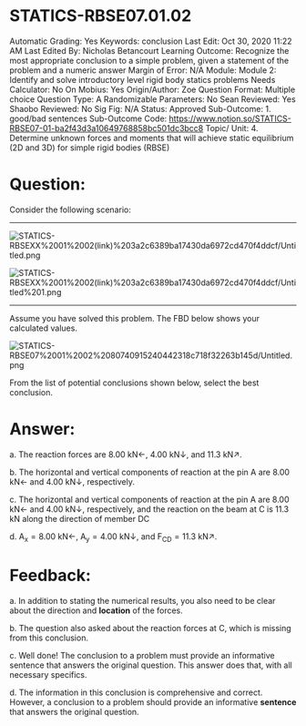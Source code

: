 # STATICS-RBSE07.01.02

Automatic Grading: Yes
Keywords: conclusion
Last Edit: Oct 30, 2020 11:22 AM
Last Edited By: Nicholas Betancourt
Learning Outcome: Recognize the most appropriate conclusion to a simple problem, given a statement of the problem and a numeric answer
Margin of Error: N/A
Module: Module 2: Identify and solve introductory level rigid body statics problems
Needs Calculator: No
On Mobius: Yes
Origin/Author: Zoe
Question Format: Multiple choice
Question Type: A
Randomizable Parameters: No
Sean Reviewed: Yes
Shaobo Reviewed: No
Sig Fig: N/A
Status: Approved
Sub-Outcome: 1. good/bad sentences
Sub-Outcome Code: https://www.notion.so/STATICS-RBSE07-01-ba2f43d3a10649768858bc501dc3bcc8
Topic/ Unit: 4. Determine unknown forces and moments that will achieve static equilibrium (2D and 3D) for simple rigid bodies (RBSE)

# Question:

Consider the following scenario:

---

![STATICS-RBSEXX%2001%2002(link)%203a2c6389ba17430da6972cd470f4ddcf/Untitled.png](STATICS-RBSEXX%2001%2002(link)%203a2c6389ba17430da6972cd470f4ddcf/Untitled.png)

![STATICS-RBSEXX%2001%2002(link)%203a2c6389ba17430da6972cd470f4ddcf/Untitled%201.png](STATICS-RBSEXX%2001%2002(link)%203a2c6389ba17430da6972cd470f4ddcf/Untitled%201.png)

---

Assume you have solved this problem.  The FBD below shows your calculated values. 

![STATICS-RBSE07%2001%2002%2080740915240442318c718f32263b145d/Untitled.png](STATICS-RBSE07%2001%2002%2080740915240442318c718f32263b145d/Untitled.png)

From the list of potential conclusions shown below, select the best conclusion.

# Answer:

a. The reaction forces are 8.00 $\text{kN}\leftarrow$, 4.00 $\text{kN}\downarrow$, and 11.3 $\text{kN}\nearrow$.

b. The horizontal and vertical components of reaction at the pin $\text{A}$ are 8.00 $\text{kN}\leftarrow$ and 4.00 $\text{kN}\downarrow$, respectively.

c. The horizontal and vertical components of reaction at the pin $\text{A}$ are 8.00 $\text{kN}\leftarrow$ and 4.00 $\text{kN}\downarrow$, respectively, and the reaction on the beam at $\text{C}$ is 11.3 $\text{kN}$ along the direction of member $\text{DC}$

d. $\text{A}_\text{x}=8.00 ~\text{kN}\leftarrow$, $\text{A}_\text{y}=4.00 ~\text{kN}\downarrow$, and $\text{F}_\text{CD}=11.3 ~\text{kN}\nearrow$.

# Feedback:

a. In addition to stating the numerical results, you also need to be clear about the direction and **location** of the forces. 

b. The question also asked about the reaction forces at $\text{C}$, which is missing from this conclusion. 

c. Well done! The conclusion to a problem must provide an informative sentence that answers the original question.  This answer does that, with all necessary specifics. 

d. The information in this conclusion is comprehensive and correct.  However, a conclusion to a problem should provide an informative **sentence** that answers the original question.